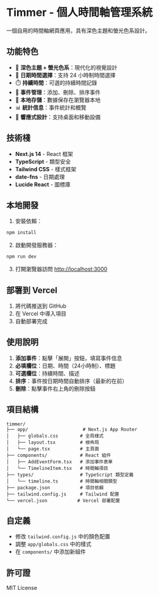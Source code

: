 # Timmer - 個人時間軸管理系統

一個自用的時間軸網頁應用，具有深色主題和螢光色系設計。

## 功能特色

- 🎨 **深色主題 + 螢光色系**：現代化的視覺設計
- 📅 **日期時間選擇**：支持 24 小時制時間選擇
- ⏱️ **持續時間**：可選的持續時間記錄
- 📝 **事件管理**：添加、刪除、排序事件
- 💾 **本地存儲**：數據保存在瀏覽器本地
- 📊 **統計信息**：事件統計和概覽
- 📱 **響應式設計**：支持桌面和移動設備

## 技術棧

- **Next.js 14** - React 框架
- **TypeScript** - 類型安全
- **Tailwind CSS** - 樣式框架
- **date-fns** - 日期處理
- **Lucide React** - 圖標庫

## 本地開發

1. 安裝依賴：
```bash
npm install
```

2. 啟動開發服務器：
```bash
npm run dev
```

3. 打開瀏覽器訪問 [http://localhost:3000](http://localhost:3000)

## 部署到 Vercel

1. 將代碼推送到 GitHub
2. 在 Vercel 中導入項目
3. 自動部署完成

## 使用說明

1. **添加事件**：點擊「展開」按鈕，填寫事件信息
2. **必填欄位**：日期、時間（24小時制）、標題
3. **可選欄位**：持續時間、描述
4. **排序**：事件按日期時間自動排序（最新的在前）
5. **刪除**：點擊事件右上角的刪除按鈕

## 項目結構

```
timmer/
├── app/                    # Next.js App Router
│   ├── globals.css        # 全局樣式
│   ├── layout.tsx         # 根佈局
│   └── page.tsx           # 主頁面
├── components/            # React 組件
│   ├── AddEventForm.tsx   # 添加事件表單
│   └── TimelineItem.tsx   # 時間軸項目
├── types/                 # TypeScript 類型定義
│   └── timeline.ts        # 時間軸相關類型
├── package.json           # 項目依賴
├── tailwind.config.js     # Tailwind 配置
└── vercel.json           # Vercel 部署配置
```

## 自定義

- 修改 `tailwind.config.js` 中的顏色配置
- 調整 `app/globals.css` 中的樣式
- 在 `components/` 中添加新組件

## 許可證

MIT License 
